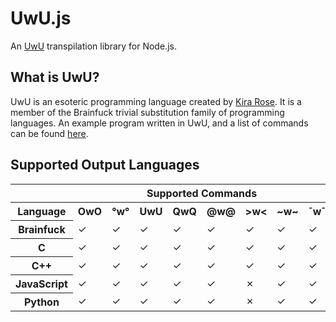 # UwU.js

An [UwU](https://github.com/KiraDotRose/UwU) transpilation library for Node.js.

## What is UwU?

UwU is an esoteric programming language created by [Kira Rose](https://github.com/KiraDotRose). It is a member of the Brainfuck trivial substitution family of programming languages. An example program written in UwU, and a list of commands can be found [here](https://github.com/KiraDotRose/UwU).

## Supported Output Languages
<table>
  <tr>
    <td colspan="1" style="opacity: 0;"></td>
    <th colspan="8">Supported Commands</th>
  </tr>
  <tr>
    <th>Language</th>
    <th>OwO</th>
    <th>°w°</th>
    <th>UwU</th>
    <th>QwQ</th>
    <th>@w@</th>
    <th>&gt;w&lt;</th>
    <th>~w~</th>
    <th>¯w¯</th>
  </tr>
  <tr>
    <th>Brainfuck</th>
    <td>&check;</td>
    <td>&check;</td>
    <td>&check;</td>
    <td>&check;</td>
    <td>&check;</td>
    <td>&check;</td>
    <td>&check;</td>
    <td>&check;</td>
  </tr>
  <tr>
    <th>C</th>
    <td>&check;</td>
    <td>&check;</td>
    <td>&check;</td>
    <td>&check;</td>
    <td>&check;</td>
    <td>&check;</td>
    <td>&check;</td>
    <td>&check;</td>
  </tr>
  <tr>
    <th>C++</th>
    <td>&check;</td>
    <td>&check;</td>
    <td>&check;</td>
    <td>&check;</td>
    <td>&check;</td>
    <td>&check;</td>
    <td>&check;</td>
    <td>&check;</td>
  </tr>
  <tr>
    <th>JavaScript</th>
    <td>&check;</td>
    <td>&check;</td>
    <td>&check;</td>
    <td>&check;</td>
    <td>&check;</td>
    <td>&cross;</td>
    <td>&check;</td>
    <td>&check;</td>
  </tr>
  <tr>
    <th>Python</th>
    <td>&check;</td>
    <td>&check;</td>
    <td>&check;</td>
    <td>&check;</td>
    <td>&check;</td>
    <td>&cross;</td>
    <td>&check;</td>
    <td>&check;</td>
  </tr>
</table>
